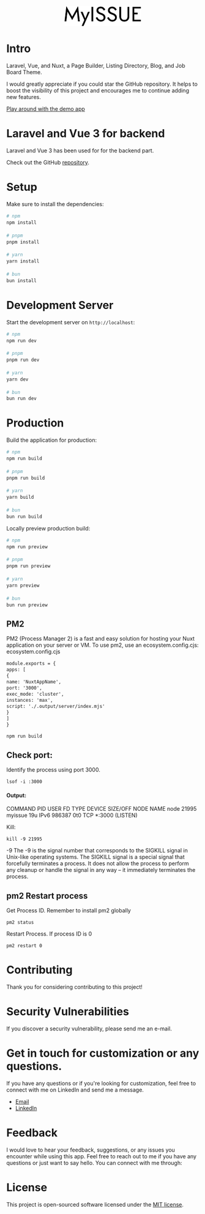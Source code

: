 <p align="center" dir="auto">
<img width="200" style="max-width: 100%;" src="public/images/logo/logo.svg" alt="Logo">
</p>

# Intro

Laravel, Vue, and Nuxt, a Page Builder, Listing Directory, Blog, and Job Board Theme.

I would greatly appreciate if you could star the GitHub repository. It helps to boost the visibility of this project and encourages me to continue adding new features.

[Play around with the demo app](https://www.demo.myissue.dk)

# Laravel and Vue 3 for backend

Laravel and Vue 3 has been used for for the backend part.

Check out the GitHub [repository](https://github.com/qaiswardag/laravel_vue_directory_and_job_board_theme).

# Setup

Make sure to install the dependencies:

```bash
# npm
npm install

# pnpm
pnpm install

# yarn
yarn install

# bun
bun install
```

# Development Server

Start the development server on `http://localhost`:

```bash
# npm
npm run dev

# pnpm
pnpm run dev

# yarn
yarn dev

# bun
bun run dev
```

# Production

Build the application for production:

```bash
# npm
npm run build

# pnpm
pnpm run build

# yarn
yarn build

# bun
bun run build
```

Locally preview production build:

```bash
# npm
npm run preview

# pnpm
pnpm run preview

# yarn
yarn preview

# bun
bun run preview
```

## PM2

PM2 (Process Manager 2) is a fast and easy solution for hosting your Nuxt application on your server or VM.
To use pm2, use an ecosystem.config.cjs:
ecosystem.config.cjs

```
module.exports = {
apps: [
{
name: 'NuxtAppName',
port: '3000',
exec_mode: 'cluster',
instances: 'max',
script: './.output/server/index.mjs'
}
]
}
```

```terminal
npm run build
```

## Check port:

Identify the process using port 3000.

```
lsof -i :3000
```

#### Output:

COMMAND PID USER FD TYPE DEVICE SIZE/OFF NODE NAME
node 21995 myissue 19u IPv6 986387 0t0 TCP \*:3000 (LISTEN)

Kill:

```
kill -9 21995
```

-9
The -9 is the signal number that corresponds to the SIGKILL signal in Unix-like operating systems.
The SIGKILL signal is a special signal that forcefully terminates a process.
It does not allow the process to perform any cleanup or
handle the signal in any way – it immediately terminates the process.

## pm2 Restart process

Get Process ID. Remember to install pm2 globally

```
pm2 status
```

Restart Process. If process ID is 0

```
pm2 restart 0
```

# Contributing

Thank you for considering contributing to this project!

# Security Vulnerabilities

If you discover a security vulnerability, please send me an e-mail.

# Get in touch for customization or any questions.

If you have any questions or if you're looking for customization, feel free to connect with me on LinkedIn and send me a message.

- [Email](mailto:qais.wardag@outlook.com)
- [LinkedIn](https://www.linkedin.com/in/qaiswardag)

# Feedback

I would love to hear your feedback, suggestions, or any issues you encounter while using this app. Feel free to reach out to me if you have any questions or just want to say hello. You can connect with me through:

# License

This project is open-sourced software licensed under the [MIT license](https://opensource.org/licenses/MIT).
